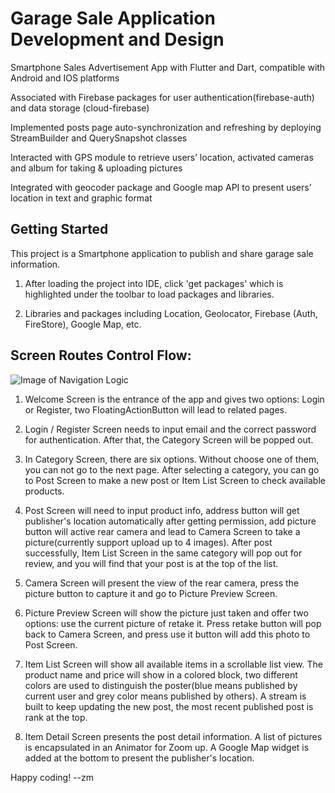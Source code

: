 # Garage Sale Application Development and Design

Smartphone Sales Advertisement App with Flutter and Dart, compatible with Android and IOS platforms

Associated with Firebase packages for user authentication(firebase-auth) and data storage (cloud-firebase)

Implemented posts page auto-synchronization and refreshing by deploying StreamBuilder and QuerySnapshot classes

Interacted with GPS module to retrieve users’ location, activated cameras and album for taking & uploading pictures

Integrated with geocoder package and Google map API to present users’ location in text and graphic format

## Getting Started

This project is a Smartphone application to publish and share garage sale information.

1. After loading the project into IDE, click 'get packages' which is highlighted under the toolbar to load packages and libraries.

2. Libraries and packages including Location, Geolocator, Firebase (Auth, FireStore), Google Map, etc.

## Screen Routes Control Flow:
![Image of Navigation Logic](https://github.com/MengZhou122/hyper_garage_sale/blob/master/images/Navigation%20Logic.png)

1. Welcome Screen is the entrance of the app and gives two options: Login or Register, two FloatingActionButton will lead to related pages.

2. Login / Register Screen needs to input email and the correct password for authentication. After that, the Category Screen will be popped out.

3. In Category Screen, there are six options. Without choose one of them, you can not go to the next page. After selecting a category, you can go to Post Screen to make a new post or Item List Screen to check available products.

4. Post Screen will need to input product info, address button will get publisher's location automatically after getting permission, add picture button will active rear camera and lead to Camera Screen to take a picture(currently support upload up to 4 images). After post successfully, Item List Screen in the same category will pop out for review, and you will find that your post is at the top of the list.

5. Camera Screen will present the view of the rear camera, press the picture button to capture it and go to Picture Preview Screen.

6. Picture Preview Screen will show the picture just taken and offer two options: use the current picture of retake it. Press retake button will pop back to Camera Screen, and press use it button will add this photo to Post Screen.

7. Item List Screen will show all available items in a scrollable list view. The product name and price will show in a colored block, two different colors are used to distinguish the poster(blue means published by current user and grey color means published by others). A stream is built to keep updating the new post, the most recent published post is rank at the top.

8. Item Detail Screen presents the post detail information. A list of pictures is encapsulated in an Animator for Zoom up. A Google Map widget is added at the bottom to present the publisher's location.

Happy coding! --zm
